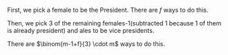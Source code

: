 First, we pick a female to be the President. There are $f$ ways to do this.

Then, we pick 3 of the remaining females-1(subtracted 1 because 1 of them is already president) and ales to be vice presidents.

There are $\binom{m-1+f}{3} \cdot m$ ways to do this.
